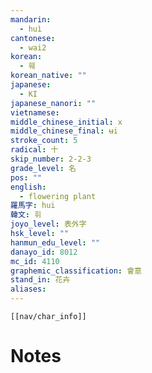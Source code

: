 ```yaml
---
mandarin:
  - huì
cantonese:
  - wai2
korean:
  - 훼
korean_native: ""
japanese:
  - KI
japanese_nanori: ""
vietnamese:
middle_chinese_initial: x
middle_chinese_final: ʉi
stroke_count: 5
radical: 十
skip_number: 2-2-3
grade_level: 名
pos: ""
english:
  - flowering plant
羅馬字: hui
韓文: 휘
joyo_level: 表外字
hsk_level: ""
hanmun_edu_level: ""
danayo_id: 8012
mc_id: 4110
graphemic_classification: 會意
stand_in: 花卉
aliases:
---
```

```meta-bind-embed
[[nav/char_info]]
```

# Notes
